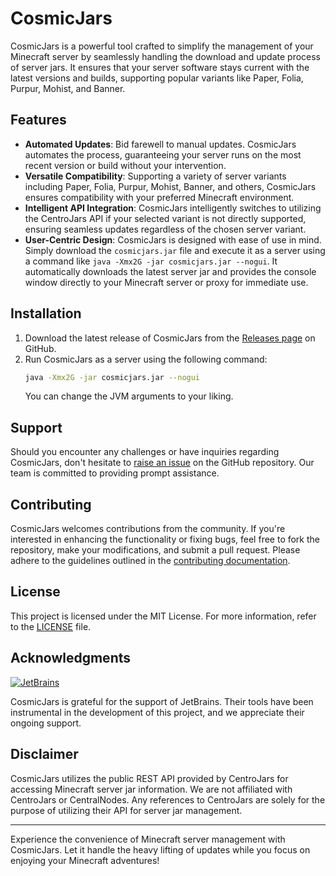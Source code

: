 # CosmicJars

CosmicJars is a powerful tool crafted to simplify the management of your Minecraft server by seamlessly handling the download and update process of server jars. It ensures that your server software stays current with the latest versions and builds, supporting popular variants like Paper, Folia, Purpur, Mohist, and Banner.

## Features

- **Automated Updates**: Bid farewell to manual updates. CosmicJars automates the process, guaranteeing your server runs on the most recent version or build without your intervention.
- **Versatile Compatibility**: Supporting a variety of server variants including Paper, Folia, Purpur, Mohist, Banner, and others, CosmicJars ensures compatibility with your preferred Minecraft environment.
- **Intelligent API Integration**: CosmicJars intelligently switches to utilizing the CentroJars API if your selected variant is not directly supported, ensuring seamless updates regardless of the chosen server variant.
- **User-Centric Design**: CosmicJars is designed with ease of use in mind. Simply download the `cosmicjars.jar` file and execute it as a server using a command like `java -Xmx2G -jar cosmicjars.jar --nogui`. It automatically downloads the latest server jar and provides the console window directly to your Minecraft server or proxy for immediate use.

## Installation

1. Download the latest release of CosmicJars from the [Releases page](https://github.com/GeorgeV220/CosmicJars/releases) on GitHub.
2. Run CosmicJars as a server using the following command:
   ```sh
   java -Xmx2G -jar cosmicjars.jar --nogui
   ```
   You can change the JVM arguments to your liking.

## Support

Should you encounter any challenges or have inquiries regarding CosmicJars, don't hesitate to [raise an issue](https://github.com/GeorgeV220/CosmicJars/issues) on the GitHub repository. Our team is committed to providing prompt assistance.

## Contributing

CosmicJars welcomes contributions from the community. If you're interested in enhancing the functionality or fixing bugs, feel free to fork the repository, make your modifications, and submit a pull request. Please adhere to the guidelines outlined in the [contributing documentation](CONTRIBUTING.md).

## License

This project is licensed under the MIT License. For more information, refer to the [LICENSE](LICENSE) file.

## Acknowledgments

[![JetBrains](https://www.jetbrains.com/company/brand/img/jetbrains_logo.png)](https://jb.gg/OpenSourceSupport)

CosmicJars is grateful for the support of JetBrains. Their tools have been instrumental in the development of this project, and we appreciate their ongoing support.

## Disclaimer

CosmicJars utilizes the public REST API provided by CentroJars for accessing Minecraft server jar information. We are not affiliated with CentroJars or CentralNodes. Any references to CentroJars are solely for the purpose of utilizing their API for server jar management.

---

Experience the convenience of Minecraft server management with CosmicJars. Let it handle the heavy lifting of updates while you focus on enjoying your Minecraft adventures!